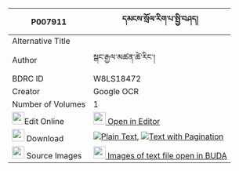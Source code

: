|P007911|དམངས་སྲོལ་རིག་པ་སྤྱི་བཤད། 
| --- | --- 
|Alternative Title |
|Author| སྒང་རྒྱལ་མཚན་ཚེ་རིང་།
|BDRC ID | W8LS18472
|Creator | Google OCR
|Number of Volumes| 1
|<img width="25" src="https://img.icons8.com/color/25/000000/edit-property.png">Edit Online| [<img width="25" src="https://avatars.githubusercontent.com/u/45091458?s=200&v=4"> Open in Editor](http://editor.openpecha.org/P007911)
|<img width="25" src="https://img.icons8.com/fluent/48/000000/download-2.png"/>  Download | [![](https://img.icons8.com/color/20/000000/txt.png)Plain Text](https://github.com/Openpecha/P007911/releases/download/v2/mang_sol_rigpa_chi_she_plain_P007911.zip), [![](https://img.icons8.com/color/20/000000/txt.png)Text with Pagination](https://github.com/Openpecha/P007911/releases/download/v2/mang_sol_rigpa_chi_she_pages_P007911.zip)
|<img width="25" src="https://img.icons8.com/plasticine/100/000000/pictures-folder.png"/>  Source Images | [<img width="25" src="https://library.bdrc.io/icons/BUDA-small.svg"> Images of text file open in BUDA](https://library.bdrc.io/show/bdr:W8LS18472)